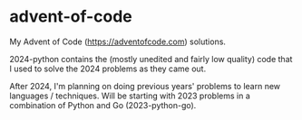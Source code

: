 # advent-of-code
My Advent of Code (https://adventofcode.com) solutions. 

2024-python contains the (mostly unedited and fairly low quality) code that I used to solve the 2024 problems as they came out.

After 2024, I'm planning on doing previous years' problems to learn new languages / techniques. Will be starting with 2023 problems in a combination of Python and Go (2023-python-go).